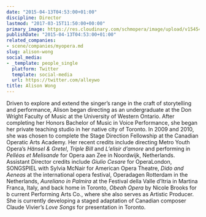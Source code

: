 ```yaml
---
date: "2015-04-13T04:53:00+01:00"
discipline: Director
lastmod: "2017-03-15T11:50:00+00:00"
primary_image: https://res.cloudinary.com/schmopera/image/upload/v1545409169/media/webhook-uploads/1489578640999/alisonwong.jpg.jpg
publishDate: "2015-04-13T04:53:00+01:00"
related_companies:
- scene/companies/myopera.md
slug: alison-wong
social_media:
- _template: people_single
  platform: Twitter
  template: social-media
  url: https://twitter.com/alleywo
title: Alison Wong
---
```


Driven to explore and extend the singer’s range in the craft of storytelling and performance, Alison began directing as an undergraduate at the Don Wright Faculty of Music at the University of Western Ontario. After completing her Honors Bachelor of Music in Voice Performance, she began her private teaching studio in her native city of Toronto. In 2009 and 2010, she was chosen to complete the Stage Direction Fellowship at the Canadian Operatic Arts Academy. Her recent credits include directing Metro Youth Opera’s *Hänsel & Gretel*, *Triple Bill* and *L’elisir d’amore* and performing in *Pelléas et Melisande* for Opera aan Zee in Noordwijk, Netherlands. Assistant Director credits include *Giulio Cesare* for OperaLondon, SONGSPIEL with Sylvia McNair for American Opera Theatre, *Dido and Aeneas* at the international opera festival, Operadagen Rotterdam in the Netherlands, *Aureliano in Palmira* at the Festival della Valle d’Itria in Martina Franca, Italy, and back home in Toronto, *Obeah Opera* by Nicole Brooks for b current Performing Arts Co., where she also serves as Artistic Producer. She is currently developing a staged adaptation of Canadian composer Claude Vivier’s *Love Songs* for presentation in Toronto.
